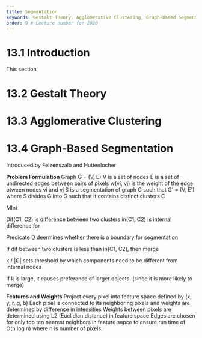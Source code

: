 ```yaml
---
title: Segmentation
keywords: Gestalt Theory, Agglomerative Clustering, Graph-Based Segmentation
order: 9 # Lecture number for 2020
---
```

# 13.1 Introduction
This section

# 13.2 Gestalt Theory
# 13.3 Agglomerative Clustering
# 13.4 Graph-Based Segmentation
Introduced by Felzenszalb and Huttenlocher

**Problem Formulation**
Graph G = (V, E)
V is a set of nodes
E is a set of undirected edges between pairs of pixels
w(vi, vj) is the weight of the edge btween nodes vi and vj
S is a segmentation of graph G such that G' = (V, E') where 
S divides G into G such that it contains distinct clusters C

MInt

Dif(C1, C2) is difference between two clusters
in(C1, C2) is internal difference for 

Predicate D deermines whether there is a boundary for segmentation

If dif between two clusters is less than in(C1, C2), then merge

k / |C| sets threshold by which components need to be different from internal nodes

If k is large, it causes preference of larger objects. (since it is more likely to merge)

**Features and Weights**
Project every pixel into feature space defined by (x, y, r, g, b)
Each pixel is connected to its neighboring pixels and weights are determined by difference in intensities
Weights between pixels are determined using L2 (Euclidian distance) in feature space
Edges are chosen for only top ten nearest neighbors in feature sapce to ensure run time of O(n log n) where n is number of pixels.
